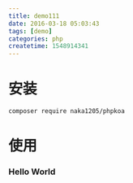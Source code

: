 ```yaml
---
title: demo111
date: 2016-03-18 05:03:43
tags: [demo]
categories: php
createtime: 1548914341
---
```

安装
=======
```
composer require naka1205/phpkoa
```

使用
=======

### Hello World